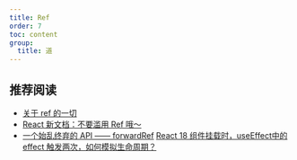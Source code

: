 ```yaml
---
title: Ref
order: 7
toc: content
group:
  title: 道
---
```


## 推荐阅读

- [关于 ref 的一切](https://zhuanlan.zhihu.com/p/215745959)
- [React 新文档：不要滥用 Ref 哦～](https://zhuanlan.zhihu.com/p/529491295)
- [一个始乱终弃的 API —— forwardRef](https://zhuanlan.zhihu.com/p/716754748)
[React 18 组件挂载时，useEffect中的 effect 触发两次，如何模拟生命周期？](https://www.zhihu.com/question/568381672/answer/2780211098)
